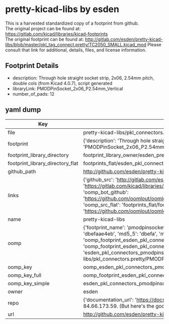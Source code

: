 # pretty-kicad-libs by esden  
This is a harvested standardized copy of a footprint from github.  
The original project can be found at:  
https://gitlab.com/kicad/libraries/kicad-footprints  
The original footprint can be found at:
http://gitlab.com/esden/pretty-kicad-libs/blob/master/pkl_tag_connect.pretty/TC2050_SMALL.kicad_mod
Please consult that link for additional, details, files, and license information.  
## Footprint Details
* description: Through hole straight socket strip, 2x06, 2.54mm pitch, double cols (from Kicad 4.0.7), script generated  
* libraryLink: PMODPinSocket_2x06_P2.54mm_Vertical  
* number_of_pads: 12  
## yaml dump  
| Key | Value |  
| --- | --- |  
| file | pretty-kicad-libs/pkl_connectors.pretty/PMODPinSocket_2x06_P2.54mm_Vertical.kicad_mod |  
| footprint | {'description': 'Through hole straight socket strip, 2x06, 2.54mm pitch, double cols (from Kicad 4.0.7), script generated', 'libraryLink': 'PMODPinSocket_2x06_P2.54mm_Vertical', 'number_of_pads': 12} |  
| footprint_library_directory | footprint_library_owner/esden_pretty-kicad-libs |  
| footprint_library_directory_flat | footprints_flat/esden_pkl_connectors_pmodpinsocket_2x06_p2_54mm_vertical/working |  
| github_path | http://github.com/esden/pretty-kicad-libs/blob/master/pkl_connectors.pretty/PMODPinSocket_2x06_P2.54mm_Vertical.kicad_mod |  
| links | {'github_src': 'http://gitlab.com/esden/pretty-kicad-libs/blob/master/pkl_tag_connect.pretty/TC2050_SMALL.kicad_mod', 'github_src_repo': 'https://gitlab.com/kicad/libraries/kicad-footprints', 'oomp_bot': 'footprints/esden_pkl_connectors_pmodpinsocket_2x06_p2_54mm_vertical/working', 'oomp_bot_github': 'https://github.com/oomlout/oomlout_oomp_footprint_bot/tree/main/footprints/esden_pkl_connectors_pmodpinsocket_2x06_p2_54mm_vertical/working', 'oomp_src_flat': 'footprints_flat/footprints_flat/esden_pkl_connectors_pmodpinsocket_2x06_p2_54mm_vertical/working', 'oomp_src_flat_github': 'https://github.com/oomlout/oomlout_oomp_footprint_src/tree/main/footprints_flat/esden_pkl_connectors_pmodpinsocket_2x06_p2_54mm_vertical/working'} |  
| name | pretty-kicad-libs |  
| oomp | {'footprint_name': 'pmodpinsocket_2x06_p2_54mm_vertical', 'library_name': 'pkl_connectors', 'md5': 'dbefaae4ebe411aaee028f60b6873ad3', 'md5_10': 'dbefaae4eb', 'md5_5': 'dbefa', 'md5_6': 'dbefaa', 'oomp_key': 'oomp_esden_pkl_connectors_pmodpinsocket_2x06_p2_54mm_vertical', 'oomp_key_extra': 'oomp_footprint_esden_pkl_connectors_pmodpinsocket_2x06_p2_54mm_vertical', 'oomp_key_full': 'oomp_footprint_esden_pkl_connectors_pmodpinsocket_2x06_p2_54mm_vertical_dbefaa', 'oomp_key_simple': 'esden_pkl_connectors_pmodpinsocket_2x06_p2_54mm_vertical', 'original_filename': 'pretty-kicad-libs/pkl_connectors.pretty/PMODPinSocket_2x06_P2.54mm_Vertical.kicad_mod', 'owner_name': 'esden'} |  
| oomp_key | oomp_esden_pkl_connectors_pmodpinsocket_2x06_p2_54mm_vertical |  
| oomp_key_full | oomp_footprint_esden_pkl_connectors_pmodpinsocket_2x06_p2_54mm_vertical |  
| oomp_key_simple | esden_pkl_connectors_pmodpinsocket_2x06_p2_54mm_vertical |  
| owner | esden |  
| repo | {'documentation_url': 'https://docs.github.com/rest/overview/resources-in-the-rest-api#rate-limiting', 'message': "API rate limit exceeded for 84.66.173.59. (But here's the good news: Authenticated requests get a higher rate limit. Check out the documentation for more details.)"} |  
| url | http://github.com/esden/pretty-kicad-libs |  

